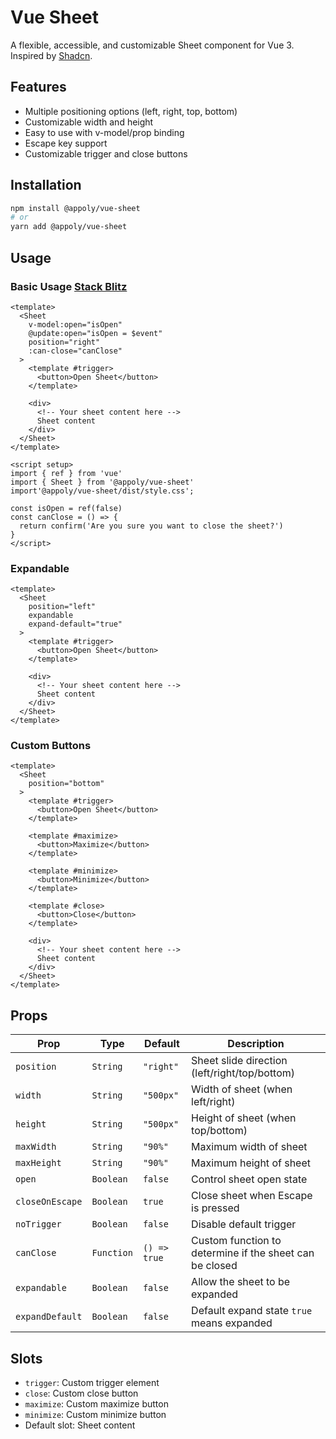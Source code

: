 # Vue Sheet

A flexible, accessible, and customizable Sheet component for Vue 3. Inspired by [Shadcn](https://ui.shadcn.com/).

## Features

- Multiple positioning options (left, right, top, bottom)
- Customizable width and height
- Easy to use with v-model/prop binding
- Escape key support
- Customizable trigger and close buttons

## Installation

```bash
npm install @appoly/vue-sheet
# or
yarn add @appoly/vue-sheet
```

## Usage

### Basic Usage [Stack Blitz](https://stackblitz.com/edit/vue-sheet-basic?file=src%2FApp.vue)
```vue
<template>
  <Sheet 
    v-model:open="isOpen"
    @update:open="isOpen = $event"
    position="right"
    :can-close="canClose"
  >
    <template #trigger>
      <button>Open Sheet</button>
    </template>
    
    <div>
      <!-- Your sheet content here -->
      Sheet content
    </div>
  </Sheet>
</template>

<script setup>
import { ref } from 'vue'
import { Sheet } from '@appoly/vue-sheet'
import'@appoly/vue-sheet/dist/style.css';

const isOpen = ref(false)
const canClose = () => {
  return confirm('Are you sure you want to close the sheet?')
}
</script>

```

### Expandable
```vue
<template>
  <Sheet
    position="left"
    expandable
    expand-default="true"
  >
    <template #trigger>
      <button>Open Sheet</button>
    </template>
    
    <div>
      <!-- Your sheet content here -->
      Sheet content
    </div>
  </Sheet>
</template>
```

### Custom Buttons
```vue
<template>
  <Sheet 
    position="bottom"
  >
    <template #trigger>
      <button>Open Sheet</button>
    </template>
    
    <template #maximize>
      <button>Maximize</button>
    </template>
    
    <template #minimize>
      <button>Minimize</button>
    </template>
    
    <template #close>
      <button>Close</button>
    </template>
    
    <div>
      <!-- Your sheet content here -->
      Sheet content
    </div>
  </Sheet>
</template>
```

## Props

| Prop | Type | Default | Description |
|------|------|---------|-------------|
| `position` | `String` | `"right"` | Sheet slide direction (left/right/top/bottom) |
| `width` | `String` | `"500px"` | Width of sheet (when left/right) |
| `height` | `String` | `"500px"` | Height of sheet (when top/bottom) |
| `maxWidth` | `String` | `"90%"` | Maximum width of sheet |
| `maxHeight` | `String` | `"90%"` | Maximum height of sheet |
| `open` | `Boolean` | `false` | Control sheet open state |
| `closeOnEscape` | `Boolean` | `true` | Close sheet when Escape is pressed |
| `noTrigger` | `Boolean` | `false` | Disable default trigger |
| `canClose` | `Function` | `() => true` | Custom function to determine if the sheet can be closed |
| `expandable` | `Boolean` | `false` | Allow the sheet to be expanded |
| `expandDefault` | `Boolean` | `false` | Default expand state `true` means expanded |

## Slots

- `trigger`: Custom trigger element
- `close`: Custom close button
- `maximize`: Custom maximize button
- `minimize`: Custom minimize button
- Default slot: Sheet content

